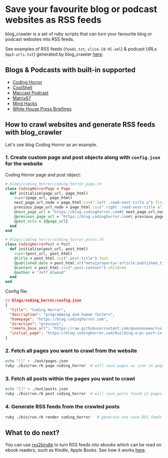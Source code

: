 # Save your favourite blog or podcast websites as RSS feeds

blog_crawler is a set of ruby scripts that can turn your favourite blog or podcast websites into RSS feeds.

See examples of RSS feeds (`feeds.txt`, `slice-[0-9].xml`) & podcast URLs (`mp3-urls.txt`) generated by blog_crawler [here](https://github.com/goooooouwa/rss-feeds).

## Blogs & Podcasts with built-in supported

- [Coding Horror](https://blog.codinghorror.com)
- [CoolShell](https://coolshell.cn)
- [Maccast Podcast](https://www.maccast.com/category/podcast)
- [Matrix67](http://www.matrix67.com/blog)
- [Mind Hacks](https://mindhacks.cn)
- [White House Press Briefings](https://obamawhitehouse.archives.gov/photos-and-video/video/2017/01/13/11317-white-house-press-briefing?tid=7&x=10&y=11&page=0)

## How to crawl websites and generate RSS feeds with blog_crawler

Let's use blog Coding Horror as an example.

### 1. Create custom page and post objects along with `config.json` for the website

Coding Horror page and post object:

```ruby
# blogs/coding_horror/coding_horror_page.rb
class CodingHorrorPage < Page
  def initialize(page_url, page_html)
    super(page_url, page_html)
    next_page_url_node = page_html.css(".left .read-next-title a").first
    previous_page_url_node = page_html.css(".right .read-next-title a").first
    @next_page_url = "https://blog.codinghorror.com#{ next_page_url_node.attributes["href"].value }" unless next_page_url_node.nil?
    @previous_page_url = "https://blog.codinghorror.com#{ previous_page_url_node.attributes["href"].value }" unless previous_page_url_node.nil?
    @post_urls = [@page_url]
  end
end

# blogs/coding_horror/coding_horror_posts.rb
class CodingHorrorPost < Post
  def initialize(post_url, post_html)
    super(post_url, post_html)
    @title = post_html.css(".post-title").text
    @published_date = post_html.at("meta[property='article:published_time']")['content']
    @content = post_html.css(".post-content").children
    @author = "Jeff Atwood"
  end
end
```

Config file:

```json
// blogs/coding_horror/config.json
{
  "title": "Coding Horror",
  "description": "programming and human factors",
  "homepage": "https://blog.codinghorror.com",
  "direction": "previous",
  "remote_base_url": "https://raw.githubusercontent.com/goooooouwa/rss-feeds/master/coding_horror",
  "initial_page": "https://blog.codinghorror.com/building-a-pc-part-ix-downsizing/"
}
```

### 2. Fetch all pages you want to crawl from the website

```bash
echo "[]" > ./out/pages.json
ruby ./bin/run.rb page coding_horror  # will save pages as json in pages.json
```

### 3. Fetch all posts within the pages you want to crawl

```bash
echo "[]" > ./out/posts.json
ruby ./bin/run.rb post coding_horror  # will save posts found in pages.json as json in posts.json
```

### 4. Generate RSS feeds from the crawled posts

```bash
ruby ./bin/run.rb render coding_horror   # generate and save RSS feeds as `feeds.txt` & `slice-[0-9].xml` in config["our_dir"]
```

## What to do next?

You can use [rss2kindle](https://github.com/goooooouwa/rss2kindle/tree/master) to turn RSS feeds into ebooks which can be read on ebook readers, such as Kindle, Apple Books. See how it works [here](https://github.com/goooooouwa/rss2kindle/blob/master/README.md).
